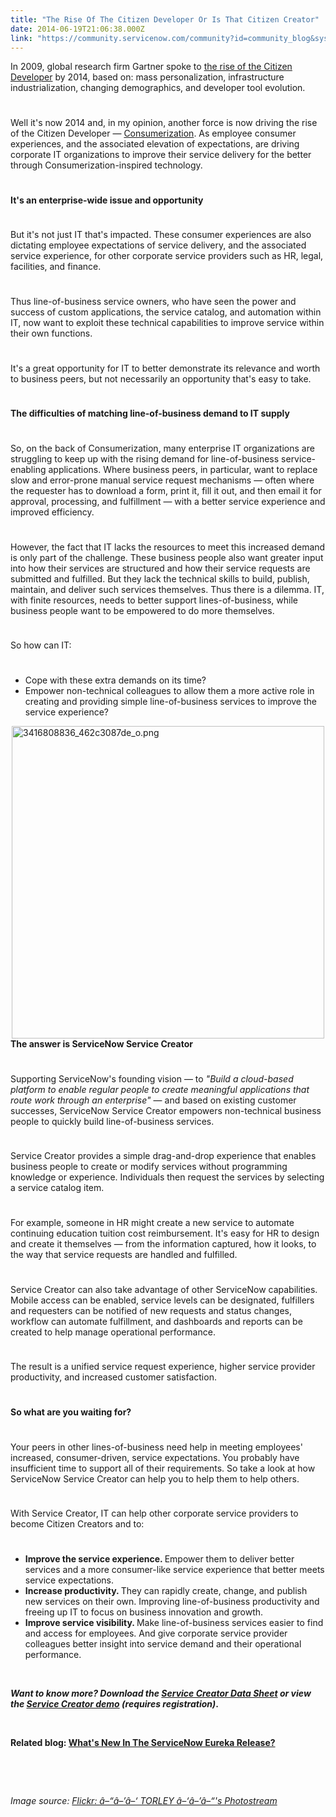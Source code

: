 ```yaml
---
title: "The Rise Of The Citizen Developer Or Is That Citizen Creator"
date: 2014-06-19T21:06:38.000Z
link: "https://community.servicenow.com/community?id=community_blog&sys_id=df7ce2e1dbd0dbc01dcaf3231f96198e"
---
```

<p>In 2009, global research firm Gartner spoke to <a title="k-external-small" class="jive-link-external-small" href="http://www.gartner.com/newsroom/id/1212813" rel="nofollow" target="_blank">the rise of the Citizen Developer</a> by 2014, based on: mass personalization, infrastructure industrialization, changing demographics, and developer tool evolution.</p><p style="min-height: 8pt; height: 8pt; padding: 0px;">  </p><p>Well it's now 2014 and, in my opinion, another force is now driving the rise of the Citizen Developer — <a title="" _jive_internal="true" data-containerid="2927" data-containertype="37" data-objectid="2772" data-objecttype="38" href="/community?id=community_blog&sys_id=ec8c66e1dbd0dbc01dcaf3231f961921">Consumerization</a>. As employee consumer experiences, and the associated elevation of expectations, are driving corporate IT organizations to improve their service delivery for the better through Consumerization-inspired technology.</p><p style="min-height: 8pt; height: 8pt; padding: 0px;">  </p><p><strong>It's an enterprise-wide issue and opportunity</strong></p><p style="min-height: 8pt; height: 8pt; padding: 0px;">  </p><p>But it's not just IT that's impacted. These consumer experiences are also dictating employee expectations of service delivery, and the associated service experience, for other corporate service providers such as HR, legal, facilities, and finance.</p><p style="min-height: 8pt; height: 8pt; padding: 0px;">  </p><p>Thus line-of-business service owners, who have seen the power and success of custom applications, the service catalog, and automation within IT, now want to exploit these technical capabilities to improve service within their own functions.</p><p style="min-height: 8pt; height: 8pt; padding: 0px;">  </p><p>It's a great opportunity for IT to better demonstrate its relevance and worth to business peers, but not necessarily an opportunity that's easy to take.</p><p style="min-height: 8pt; height: 8pt; padding: 0px;">  </p><p><strong>The difficulties of matching line-of-business demand to IT supply</strong></p><p style="min-height: 8pt; height: 8pt; padding: 0px;">  </p><p>So, on the back of Consumerization, many enterprise IT organizations are struggling to keep up with the rising demand for line-of-business service-enabling applications. Where business peers, in particular, want to replace slow and error-prone manual service request mechanisms — often where the requester has to download a form, print it, fill it out, and then email it for approval, processing, and fulfillment — with a better service experience and improved efficiency.</p><p style="min-height: 8pt; height: 8pt; padding: 0px;">  </p><p>However, the fact that IT lacks the resources to meet this increased demand is only part of the challenge. These business people also want greater input into how their services are structured and how their service requests are submitted and fulfilled. But they lack the technical skills to build, publish, maintain, and deliver such services themselves. Thus there is a dilemma. IT, with finite resources, needs to better support lines-of-business, while business people want to be empowered to do more themselves.</p><p style="min-height: 8pt; height: 8pt; padding: 0px;">  </p><p>So how can IT:</p><p style="min-height: 8pt; height: 8pt; padding: 0px;">  </p><ul style="list-style-type: disc;"><li>Cope with these extra demands on its time?</li><li>Empower non-technical colleagues to allow them a more active role in creating and providing simple line-of-business services to improve the service experience?</li></ul><p><a _jive_internal="true" href="/servlet/JiveServlet/showImage/38-3187-10984/3416808836_462c3087de_o.png"><img  alt="3416808836_462c3087de_o.png" class="image-0 jive-image" height="500" src="788c198adb9c97049c9ffb651f9619ad.iix" style="height: auto; display: block; margin-left: auto; margin-right: auto;" width="500"/></a><strong>The answer is ServiceNow Service Creator</strong></p><p style="min-height: 8pt; height: 8pt; padding: 0px;">  </p><p>Supporting ServiceNow's founding vision — to <em>"Build a cloud-based platform to enable regular people to create meaningful applications that route work through an enterprise"</em> — and based on existing customer successes, ServiceNow Service Creator empowers non-technical business people to quickly build line-of-business services.</p><p style="min-height: 8pt; height: 8pt; padding: 0px;">  </p><p>Service Creator provides a simple drag-and-drop experience that enables business people to create or modify services without programming knowledge or experience. Individuals then request the services by selecting a service catalog item.</p><p style="min-height: 8pt; height: 8pt; padding: 0px;">  </p><p>For example, someone in HR might create a new service to automate continuing education tuition cost reimbursement. It's easy for HR to design and create it themselves — from the information captured, how it looks, to the way that service requests are handled and fulfilled.</p><p style="min-height: 8pt; height: 8pt; padding: 0px;">  </p><p>Service Creator can also take advantage of other ServiceNow capabilities. Mobile access can be enabled, service levels can be designated, fulfillers and requesters can be notified of new requests and status changes, workflow can automate fulfillment, and dashboards and reports can be created to help manage operational performance.</p><p style="min-height: 8pt; height: 8pt; padding: 0px;">  </p><p>The result is a unified service request experience, higher service provider productivity, and increased customer satisfaction.</p><p style="min-height: 8pt; height: 8pt; padding: 0px;">  </p><p><strong>So what are you waiting for?</strong></p><p style="min-height: 8pt; height: 8pt; padding: 0px;">  </p><p>Your peers in other lines-of-business need help in meeting employees' increased, consumer-driven, service expectations. You probably have insufficient time to support all of their requirements. So take a look at how ServiceNow Service Creator can help you to help them to help others.</p><p style="min-height: 8pt; height: 8pt; padding: 0px;">  </p><p>With Service Creator, IT can help other corporate service providers to become Citizen Creators and to:</p><p style="min-height: 8pt; height: 8pt; padding: 0px;">  </p><ul style="list-style-type: disc;"><li><strong>Improve the service experience. </strong>Empower them to deliver better services and a more consumer-like service experience that better meets service expectations.</li><li><strong>Increase productivity. </strong>They can rapidly create, change, and publish new services on their own. Improving line-of-business productivity and freeing up IT to focus on business innovation and growth.</li><li><strong>Improve service visibility. </strong>Make line-of-business services easier to find and access for employees. And give corporate service provider colleagues better insight into service demand and their operational performance.</li></ul><p><strong><em><br/></em></strong></p><p><strong><em>Want to know more? Download the <a title="k-external-small" class="jive-link-external-small" href="http://www.servicenow.com/content/dam/servicenow/documents/datasheets/ds-service-creator.pdf" rel="nofollow" target="_blank">Service Creator Data Sheet</a> or view the <a title="k-external-small" class="jive-link-external-small" href="http://info.servicenow.com/demonow-service-creator" rel="nofollow" target="_blank">Service Creator demo</a> (requires registration)</em>.</strong></p><p><strong><br/></strong></p><p><strong>Related blog: <a title="" _jive_internal="true" data-containerid="2927" data-containertype="37" data-objectid="3183" data-objecttype="38" href="/community?id=community_blog&sys_id=4f9caee1dbd0dbc01dcaf3231f9619da">What's New In The ServiceNow Eureka Release?</a> <br/></strong></p><p><strong><br/></strong></p><p><strong><br/></strong></p><p><em>Image source: <a title="k-external-small" class="jive-link-external-small" href="https://www.flickr.com/photos/torley/" rel="nofollow" target="_blank">Flickr: â–“â–’â–‘ TORLEY â–‘â–’â–“'s Photostream</a><strong><br/></strong></em></p>
